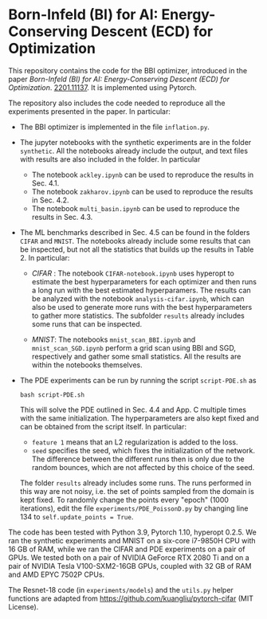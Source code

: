 Born-Infeld (BI) for AI: Energy-Conserving Descent (ECD) for Optimization
====
This repository contains the code for the BBI optimizer, introduced in the paper _Born-Infeld (BI) for AI: Energy-Conserving Descent (ECD) for Optimization_. [2201.11137](http://arxiv.org/abs/2201.11137).
It is implemented using Pytorch.

The repository also includes the code needed to reproduce all the experiments presented in the paper. In particular:

- The BBI optimizer is implemented in the file `inflation.py`.

- The jupyter notebooks with the synthetic experiments are in the folder `synthetic`. All the notebooks already include the output, and text files with results are also included in the folder. In particular
    - The notebook `ackley.ipynb` can be used to reproduce the results in Sec. 4.1.
    - The notebook `zakharov.ipynb` can be used to reproduce the results in Sec. 4.2.
    - The notebook `multi_basin.ipynb` can be used to reproduce the results in Sec. 4.3.

- The ML benchmarks described in Sec. 4.5 can be found in the folders `CIFAR` and `MNIST`. The notebooks already include some results that can be inspected, but not all the statistics that builds up the results in Table 2. In particular:
    - *CIFAR* : The notebook `CIFAR-notebook.ipynb` uses hyperopt to estimate the best hyperparameters for each optimizer and then runs a long run with the best estimated hyperparamers. The results can be analyzed with the notebook `analysis-cifar.ipynb`, which can also be used to generate more runs with the best hyperparameters to gather more statistics. The subfolder `results` already includes some runs that can be inspected.

    - *MNIST*: The notebooks `mnist_scan_BBI.ipynb` and `mnist_scan_SGD.ipynb` perform a grid scan using BBI and SGD, respectively and gather some small statistics. All the results are within the notebooks themselves.

- The PDE experiments can be run by running the script `script-PDE.sh` as
    ```
    bash script-PDE.sh
    ```
    This will solve the PDE outlined in Sec. 4.4 and App. C multiple times with the same initialization. The hyperparameters are also kept fixed and can be obtained from the script itself. In particular:
    - `feature 1` means that an L2 regularization is added to the loss.
    - `seed` specifies the seed, which fixes the initialization of the network. The difference between the different runs then is only due to the random bounces, which are not affected by this choice of the seed. 

    The folder `results` already includes some runs.
    The runs performed in this way are not noisy, i.e. the set of points sampled from the domain is kept fixed. To randomly change the points every "epoch" (1000 iterations), edit the file `experiments/PDE_PoissonD.py` by changing line 134 to `self.update_points = True`.


The code has been tested with Python 3.9, Pytorch 1.10, hyperopt 0.2.5. We ran the synthetic experiments and MNIST on a six-core i7-9850H CPU with 16 GB of RAM, while we ran the CIFAR and PDE experiments on a pair of GPUs. We tested both on a pair of NVIDIA GeForce RTX 2080 Ti and on a pair of NVIDIA Tesla V100-SXM2-16GB GPUs, coupled with 32 GB of RAM and AMD EPYC 7502P CPUs.

The Resnet-18 code (in `experiments/models`) and the `utils.py` helper functions are adapted from https://github.com/kuangliu/pytorch-cifar (MIT License).
    
